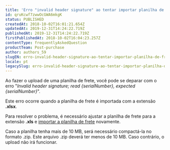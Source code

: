 ```yaml
---
title: 'Erro "invalid header signature" ao tentar importar planilha de frete'
id: qruKcwf7zwwOcGWA6mkgK
status: PUBLISHED
createdAt: 2018-10-02T16:01:21.654Z
updatedAt: 2019-12-31T14:24:22.719Z
publishedAt: 2019-12-31T14:24:22.719Z
firstPublishedAt: 2018-10-02T16:04:23.257Z
contentType: frequentlyAskedQuestion
productTeam: Post-purchase
author: authors_59
slugEN: erro-invalid-header-signature-ao-tentar-importar-planilha-de-frete
locale: pt
legacySlug: erro-invalid-header-signature-ao-tentar-importar-planilha-de-frete
---
```


Ao fazer o upload de uma planilha de frete, você pode se deparar com o erro "*Invalid header signature; read {serialNumber}, expected {serialNumber}*".

Este erro ocorre quando a planilha de frete é importada com a extensão __.xlsx__.

Para resolver o problema, é necessário ajustar a planilha de frete para a extensão __.xls__ e [importar a planilha de frete](http://help.vtex.com/pt/tutorial/importar-planilha-de-frete) novamente.

<div class="alert alert-warning">
Caso a planilha tenha mais de 10 MB, será necessário compactá-la no formato .zip. Este arquivo .zip deverá ter menos de 10 MB. Caso contrário, o upload não irá funcionar.
</div>
